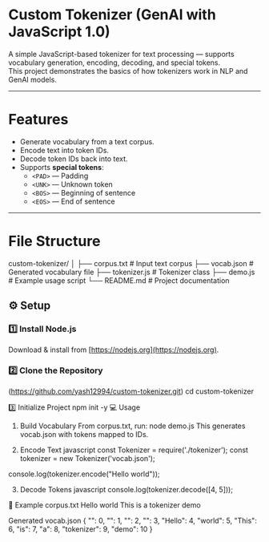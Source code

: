 # Custom Tokenizer (GenAI with JavaScript 1.0)

A simple JavaScript-based tokenizer for text processing — supports vocabulary generation, encoding, decoding, and special tokens.  
This project demonstrates the basics of how tokenizers work in NLP and GenAI models.

---

# Features
- Generate vocabulary from a text corpus.
- Encode text into token IDs.
- Decode token IDs back into text.
- Supports **special tokens**:
  - `<PAD>` — Padding
  - `<UNK>` — Unknown token
  - `<BOS>` — Beginning of sentence
  - `<EOS>` — End of sentence

---

# File Structure
custom-tokenizer/
│
├── corpus.txt # Input text corpus
├── vocab.json # Generated vocabulary file
├── tokenizer.js # Tokenizer class
├── demo.js # Example usage script
└── README.md # Project documentation



## ⚙️ Setup

### 1️⃣ Install Node.js
Download & install from [https://nodejs.org](https://nodejs.org).

### 2️⃣ Clone the Repository

(https://github.com/yash12994/custom-tokenizer.git)
cd custom-tokenizer

3️⃣ Initialize Project
npm init -y
💻 Usage
1. Build Vocabulary
From corpus.txt, run:
node demo.js
This generates vocab.json with tokens mapped to IDs.

2. Encode Text
javascript
const Tokenizer = require('./tokenizer');
const tokenizer = new Tokenizer('vocab.json');

console.log(tokenizer.encode("Hello world"));

3. Decode Tokens
javascript
console.log(tokenizer.decode([4, 5]));

📌 Example
corpus.txt
Hello world
This is a tokenizer demo

Generated vocab.json
{
  "<PAD>": 0,
  "<UNK>": 1,
  "<BOS>": 2,
  "<EOS>": 3,
  "Hello": 4,
  "world": 5,
  "This": 6,
  "is": 7,
  "a": 8,
  "tokenizer": 9,
  "demo": 10
}




